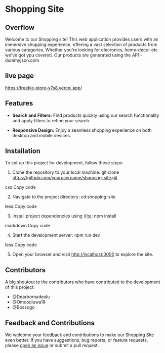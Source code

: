 # Shopping Site
## Overflow

Welcome to our Shopping site! This web application provides users with an immersive shopping experience, offering a vast selection of products from various categories. Whether you're looking for elecronics, home-decor etc we've got ypu covered. Our products are generated using the API - dummyjson.com

## live page
https://treekle-store-y7s8.vercel.app/

## Features

- **Search and Filters:** Find products quickly using our search functionality and apply filters to refine your search.


- **Responsive Design:** Enjoy a seamless shopping experience on both desktop and mobile devices.

## Installation

To set up this project for development, follow these steps:

1. Clone the repository to your local machine:
git clone https://github.com/yourusername/shopping-site.git

css
Copy code

2. Navigate to the project directory:
cd shopping-site

less
Copy code

3. Install project dependencies using [Vite](https://vitejs.dev/):
npm install

markdown
Copy code

4. Start the development server:
npm run dev

less
Copy code

5. Open your browser and visit [http://localhost:3000](http://localhost:3000) to explore the site.

## Contributors

A big shoutout to the contributors who have contributed to the development of this project:

- @Dearbornadeolu
- @Omoouluwa18
- @Bossogo

## Feedback and Contributions

We welcome your feedback and contributions to make our Shopping Site even better. If you have suggestions, bug reports, or feature requests, please [open an issue](https://github.com/yourusername/shopping-site/issues) or submit a pull request.




